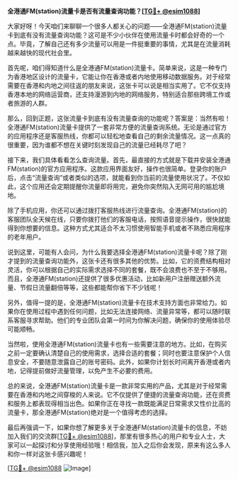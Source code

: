 **全港通FM(station)流量卡是否有流量查询功能？[[TG💪+ @esim1088](https://t.me/s/esim1088)]**

大家好呀！今天咱们来聊聊一个很多人都关心的问题——全港通FM(station)流量卡到底有没有流量查询功能？这可是不少小伙伴在使用流量卡时都会好奇的一个点。毕竟，了解自己还有多少流量可以用是一件挺重要的事情，尤其是在流量消耗越来越快的现代社会里。

首先呢，咱们得知道什么是全港通FM(station)流量卡。简单来说，这是一种专门为香港地区设计的流量卡，它能让你在香港或者内地使用移动数据服务。对于经常需要在香港和内地之间往返的朋友来说，这张卡可以说是相当实用了。它不仅支持香港本地的网络运营商，还支持漫游到内地的网络服务，特别适合那些跨境工作或者旅游的人群。

那么，回到正题，这张流量卡到底有没有流量查询的功能呢？答案是：当然有啦！全港通FM(station)流量卡提供了一套非常方便的流量查询系统。无论是通过官方的应用程序还是客服热线，你都可以轻松地查看自己的剩余流量情况。这一点真的很重要，因为谁都不想在关键时刻发现自己的流量已经耗尽了吧？

接下来，我们具体看看怎么查询流量。首先，最直接的方式就是下载并安装全港通FM(station)的官方应用程序。这款应用界面友好，操作也很简单。登录你的账户后，点击“流量查询”或者类似的选项，就能看到你当前的流量使用状况了。不仅如此，这个应用还会定期提醒你流量即将用完，避免你突然陷入无网可用的尴尬境地。

除了手机应用，你还可以通过拨打客服热线进行流量查询。全港通FM(station)的客服团队全天候在线，只要你拨打他们的客服电话，按照语音提示操作，很快就能得到你想要的信息。这种方式尤其适合不太习惯使用智能手机或者不熟悉应用程序的老年用户。

说到这里，可能有人会问，为什么我要选择全港通FM(station)流量卡呢？除了刚才提到的流量查询功能外，这张卡还有很多其他的优势。比如，它的资费结构相对灵活，你可以根据自己的实际需求选择不同的套餐，既不会浪费也不至于不够用。而且，全港通FM(station)还提供了很多优惠活动，比如新用户注册赠送额外流量、节假日流量翻倍等等，这些都能帮你省下不少钱呢！

另外，值得一提的是，全港通FM(station)流量卡在技术支持方面也非常给力。如果你在使用过程中遇到任何问题，比如无法连接网络、流量异常等，都可以随时联系客服寻求帮助。他们的专业团队会第一时间为你解决问题，确保你的使用体验尽可能顺畅。

当然啦，使用全港通FM(station)流量卡也有一些需要注意的地方。比如，在购买之前一定要确认清楚自己的使用需求，选择合适的套餐；同时也要注意保护个人信息安全，不要随意泄露自己的账号密码。此外，如果你计划长时间离开香港或者内地，记得提前做好流量管理，以免产生不必要的费用。

总的来说，全港通FM(station)流量卡是一款非常实用的产品，尤其是对于经常需要在香港和内地之间穿梭的人来说。它不仅提供了便捷的流量查询功能，还在资费和服务上都表现得相当出色。如果你正在寻找一款既能满足日常需求又性价比高的流量卡，那全港通FM(station)绝对是一个值得考虑的选择。

最后再强调一下，如果你想了解更多关于全港通FM(station)流量卡的信息，不妨加入我们的交流群[[TG💪+ @esim1088](https://t.me/s/esim1088)]，那里有很多热心的用户和专业人士，大家可以一起探讨和分享使用经验哦！相信我，加入之后你会发现，原来有这么多人和你一样对这张卡感兴趣呢！

[[TG💪+ @esim1088](https://t.me/s/esim1088) ![Image](https://i.postimg.cc/4NQfJmqS/Snipaste-2025-05-13-00-14-12.png)]